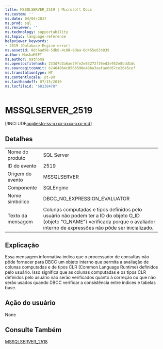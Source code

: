 ```yaml
---
title: MSSQLSERVER_2519 | Microsoft Docs
ms.custom: ''
ms.date: 04/04/2017
ms.prod: sql
ms.reviewer: ''
ms.technology: supportability
ms.topic: language-reference
helpviewer_keywords:
- 2519 (Database Engine error)
ms.assetid: 8dc6ad98-5db8-4c88-8dea-6d455e63b839
author: MashaMSFT
ms.author: mathoma
ms.openlocfilehash: 233d7d3a6ae29fe2e83272f36ed3e952e8bdd1dc
ms.sourcegitcommit: b2464064c0566590e486a3aafae6d67ce2645cef
ms.translationtype: HT
ms.contentlocale: pt-BR
ms.lasthandoff: 07/15/2019
ms.locfileid: "68138478"
---
```

# <a name="mssqlserver2519"></a>MSSQLSERVER_2519
[!INCLUDE[appliesto-ss-xxxx-xxxx-xxx-md](../../includes/appliesto-ss-xxxx-xxxx-xxx-md.md)]
  
## <a name="details"></a>Detalhes  
  
|||  
|-|-|  
|Nome do produto|SQL Server|  
|ID do evento|2519|  
|Origem do evento|MSSQLSERVER|  
|Componente|SQLEngine|  
|Nome simbólico|DBCC_NO_EXPRESSION_EVALUATOR|  
|Texto da mensagem|Colunas computadas e tipos definidos pelo usuário não podem ter a ID do objeto O_ID (objeto "O_NAME") verificada porque o avaliador interno de expressões não pôde ser inicializado.|  
  
## <a name="explanation"></a>Explicação  
Essa mensagem informativa indica que o processador de consultas não pôde fornecer para DBCC um objeto interno que permita a avaliação de colunas computadas e de tipos CLR (Common Language Runtime) definidos pelo usuário. Isso significa que as colunas computadas e os tipos CLR definidos pelo usuário não serão verificados quanto à correção ou que não serão usados quando DBCC verificar a consistência entre índices e tabelas base.  
  
## <a name="user-action"></a>Ação do usuário  
None  
  
## <a name="see-also"></a>Consulte Também  
[MSSQLSERVER_2518](~/relational-databases/errors-events/mssqlserver-2518-database-engine-error.md)  
  
